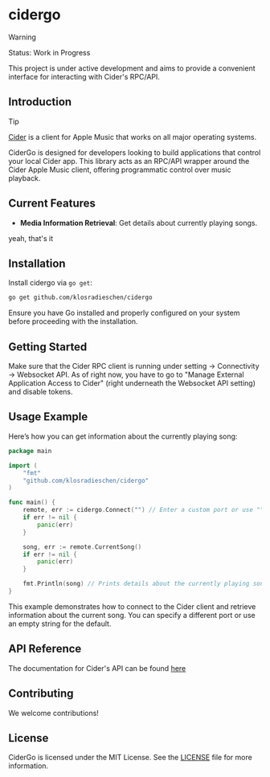 # cidergo

> [!WARNING]
> Status: Work in Progress

This project is under active development and aims to provide a convenient interface for interacting with Cider's RPC/API.

## Introduction

> [!TIP]
> [Cider](https://cider.sh) is a client for Apple Music that works on all major operating systems.

CiderGo is designed for developers looking to build applications that control your local Cider app. This library acts as an RPC/API wrapper around the Cider Apple Music client, offering programmatic control over music playback.

## Current Features

- **Media Information Retrieval**: Get details about currently playing songs.

yeah, that's it

## Installation

Install cidergo via `go get`:

```sh
go get github.com/klosradieschen/cidergo
```

Ensure you have Go installed and properly configured on your system before proceeding with the installation. 

## Getting Started

Make sure that the Cider RPC client is running under setting -> Connectivity -> Websocket API. As of right now, you have to go to "Manage External Application Access to Cider" (right underneath the Websocket API setting) and disable tokens.

## Usage Example

Here’s how you can get information about the currently playing song:

```go
package main

import (
    "fmt"
    "github.com/klosradieschen/cidergo"
)

func main() {
    remote, err := cidergo.Connect("") // Enter a custom port or use "" for the default port (10767)
    if err != nil {
        panic(err)
    }

    song, err := remote.CurrentSong()
    if err != nil {
        panic(err)
    }

    fmt.Println(song) // Prints details about the currently playing song
}
```

This example demonstrates how to connect to the Cider client and retrieve information about the current song. You can specify a different port or use an empty string for the default.

## API Reference

The documentation for Cider's API can be found [here](https://cider.sh/docs/client/rpc)

## Contributing

We welcome contributions!

## License

CiderGo is licensed under the MIT License. See the [LICENSE](LICENSE) file for more information.
